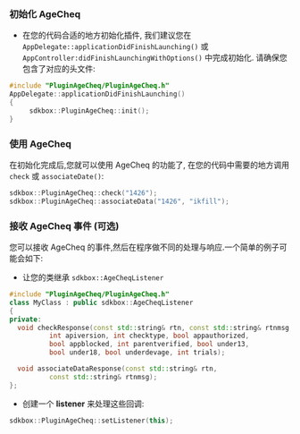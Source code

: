 ### 初始化 AgeCheq
* 在您的代码合适的地方初始化插件, 我们建议您在 `AppDelegate::applicationDidFinishLaunching()` 或 `AppController:didFinishLaunchingWithOptions()` 中完成初始化. 请确保您包含了对应的头文件:
```cpp
#include "PluginAgeCheq/PluginAgeCheq.h"
AppDelegate::applicationDidFinishLaunching()
{
     sdkbox::PluginAgeCheq::init();
}
```

### 使用 AgeCheq
在初始化完成后,您就可以使用 AgeCheq 的功能了, 在您的代码中需要的地方调用 `check` 或 `associateDate()`:
```cpp
sdkbox::PluginAgeCheq::check("1426");
sdkbox::PluginAgeCheq::associateData("1426", "ikfill");
```

### 接收 AgeCheq 事件 (可选)
您可以接收 AgeCheq 的事件,然后在程序做不同的处理与响应.一个简单的例子可能会如下:

* 让您的类继承 `sdkbox::AgeCheqListener`
```cpp
#include "PluginAgeCheq/PluginAgeCheq.h"
class MyClass : public sdkbox::AgeCheqListener
{
private:
  void checkResponse(const std::string& rtn, const std::string& rtnmsg,
          int apiversion, int checktype, bool appauthorized,
          bool appblocked, int parentverified, bool under13,
          bool under18, bool underdevage, int trials);

  void associateDataResponse(const std::string& rtn,
          const std::string& rtnmsg);
};
```

* 创建一个 __listener__ 来处理这些回调:
```cpp
sdkbox::PluginAgeCheq::setListener(this);
```
